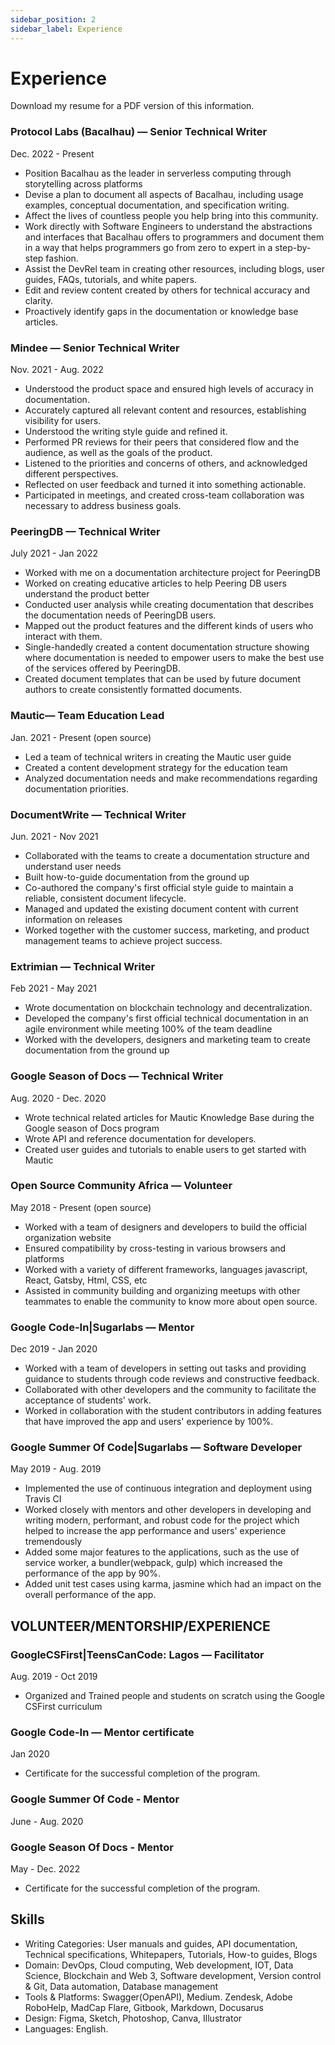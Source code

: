 ```yaml
---
sidebar_position: 2
sidebar_label: Experience
---
```


# Experience

Download my resume for a PDF version of this information.


### Protocol Labs (Bacalhau) — Senior Technical Writer
Dec. 2022 - Present
- Position Bacalhau as the leader in serverless computing through storytelling across platforms
- Devise a plan to document all aspects of Bacalhau, including usage examples, conceptual documentation, and specification writing.
- Affect the lives of countless people you help bring into this community.
- Work directly with Software Engineers to understand the abstractions and interfaces that Bacalhau offers to programmers and document them in a way that helps programmers go from zero to expert in a step-by-step fashion.
- Assist the DevRel team in creating other resources, including blogs, user guides, FAQs, tutorials, and white papers.
- Edit and review content created by others for technical accuracy and clarity.
- Proactively identify gaps in the documentation or knowledge base articles.

### Mindee — Senior Technical Writer
Nov. 2021 - Aug. 2022
- Understood the product space and ensured high levels of accuracy in documentation.
- Accurately captured all relevant content and resources, establishing visibility for users.
- Understood the writing style guide and refined it.
- Performed PR reviews for their peers that considered flow and the audience, as well as the goals of the product.
- Listened to the priorities and concerns of others, and acknowledged different perspectives.
- Reflected on user feedback and turned it into something actionable.
- Participated in meetings, and created cross-team collaboration was necessary to address business goals.

### PeeringDB — Technical Writer
July 2021 - Jan 2022
- Worked with me on a documentation architecture project for PeeringDB
- Worked on creating educative articles to help Peering DB users understand the product better
- Conducted user analysis while creating documentation that describes the documentation needs of PeeringDB users.
- Mapped out the product features and the different kinds of users who interact with them.
- Single-handedly created a content documentation structure showing where documentation is needed to empower users to make the best use of the services offered by PeeringDB.
- Created document templates that can be used by future document authors to create consistently formatted documents.

### Mautic— Team Education Lead
Jan. 2021 - Present (open source)
- Led a team of technical writers in creating the Mautic user guide
- Created a content development strategy for the education team
- Analyzed documentation needs and make recommendations regarding documentation priorities.

### DocumentWrite — Technical Writer
Jun. 2021 - Nov 2021
- Collaborated with the teams to create a documentation structure and understand user needs
- Built how-to-guide documentation from the ground up
- Co-authored the company's first official style guide to maintain a reliable, consistent document lifecycle.
- Managed and updated the existing document content with current information on releases
- Worked together with the customer success, marketing, and product management teams to achieve project success.

### Extrimian — Technical Writer
Feb 2021 - May 2021
- Wrote documentation on blockchain technology and decentralization.
- Developed the company's first official technical documentation in an agile environment while meeting 100% of the team deadline
- Worked with the developers, designers and marketing team to create documentation from the ground up

### Google Season of Docs — Technical Writer
Aug. 2020 - Dec. 2020
- Wrote technical related articles for Mautic Knowledge Base during the Google season of Docs program
- Wrote API and reference documentation for developers.
- Created user guides and tutorials to enable users to get started with Mautic

### Open Source Community Africa — Volunteer
May 2018 - Present (open source)
- Worked with a team of designers and developers to build the official organization website
- Ensured compatibility by cross-testing in various browsers and platforms
- Worked with a variety of different frameworks, languages javascript, React, Gatsby, Html, CSS, etc
- Assisted in community building and organizing meetups with other teammates to enable the community to know more about open source.

### Google Code-In|Sugarlabs — Mentor
Dec 2019 - Jan 2020
- Worked with a team of developers in setting out tasks and providing guidance to students through code reviews and constructive feedback.
- Collaborated with other developers and the community to facilitate the acceptance of students' work.
- Worked in collaboration with the student contributors in adding features that have improved the app and users' experience by 100%.

### Google Summer Of Code|Sugarlabs — Software Developer
May 2019 - Aug. 2019
- Implemented the use of continuous integration and deployment using Travis CI
- Worked closely with mentors and other developers in developing and writing modern, performant, and robust code for the project which helped to increase the app performance and users' experience tremendously
- Added some major features to the applications, such as the use of service worker, a bundler(webpack, gulp) which increased the performance of the app by 90%.
- Added unit test cases using karma, jasmine which had an impact on the overall performance of the app.

## VOLUNTEER/MENTORSHIP/EXPERIENCE

### GoogleCSFirst|TeensCanCode: Lagos — Facilitator
Aug. 2019 - Oct 2019
- Organized and Trained people and students on scratch using the Google CSFirst curriculum

### Google Code-In — Mentor certificate
Jan 2020
- Certificate for the successful completion of the program.

### Google Summer Of Code - Mentor
June - Aug. 2020

### Google Season Of Docs - Mentor
May - Dec. 2022
- Certificate for the successful completion of the program.

Skills
------
- Writing Categories: User manuals and guides, API documentation, Technical specifications, Whitepapers, Tutorials, How-to guides, Blogs
- Domain: DevOps, Cloud computing, Web development, IOT, Data Science, Blockchain and Web 3, Software development, Version control & Git, Data automation, Database management
- Tools & Platforms: Swagger(OpenAPI), Medium. Zendesk, Adobe RoboHelp, MadCap Flare, Gitbook, Markdown, Docusarus
- Design: Figma, Sketch, Photoshop, Canva, Illustrator
- Languages: English.

